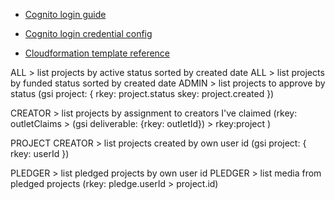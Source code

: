 - [Cognito login guide](https://aws.amazon.com/blogs/developer/authentication-in-the-browser-with-amazon-cognito-and-public-identity-providers/)

- [Cognito login credential config](https://aws.amazon.com/blogs/developer/authentication-in-the-browser-with-amazon-cognito-and-public-identity-providers/)

- [Cloudformation template reference](https://docs.aws.amazon.com/AWSCloudFormation/latest/UserGuide/aws-template-resource-type-ref.html)




ALL > list projects by active status sorted by created date 
ALL > list projects by funded status sorted by created date
ADMIN > list projects to approve by status
	(gsi project: {
		rkey: project.status skey: project.created
	})

CREATOR > list projects by assignment to creators I've claimed
	(rkey: outletClaims > (gsi deliverable: {rkey: outletId}) > rkey:project )

PROJECT CREATOR >  list projects created by own user id
	(gsi project: { rkey: userId })

PLEDGER > list pledged projects by own user id
PLEDGER > list media from pledged projects
	(rkey: pledge.userId > project.id)
